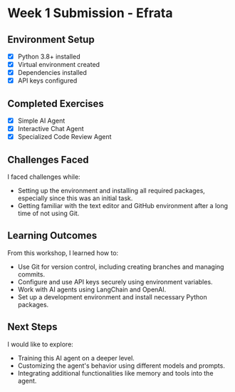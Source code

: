 # Week 1 Submission - Efrata 

## Environment Setup
- [x] Python 3.8+ installed
- [x] Virtual environment created
- [x] Dependencies installed
- [x] API keys configured

## Completed Exercises
- [x] Simple AI Agent
- [x] Interactive Chat Agent
- [x] Specialized Code Review Agent

## Challenges Faced
I faced challenges while:
- Setting up the environment and installing all required packages, especially since this was an initial task.
- Getting familiar with the text editor and GitHub environment after a long time of not using Git.

## Learning Outcomes
From this workshop, I learned how to:
- Use Git for version control, including creating branches and managing commits.
- Configure and use API keys securely using environment variables.
- Work with AI agents using LangChain and OpenAI.
- Set up a development environment and install necessary Python packages.
## Next Steps
I would like to explore:
- Training this AI agent on a deeper level.
- Customizing the agent's behavior using different models and prompts.
- Integrating additional functionalities like memory and tools into the agent.